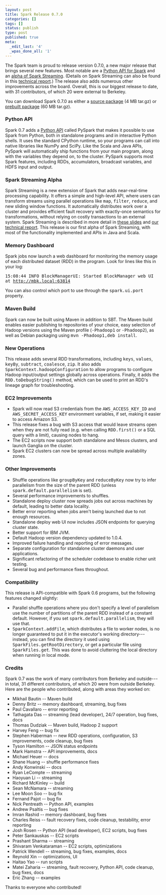 ```yaml
---
layout: post
title: Spark Release 0.7.0
categories: []
tags: []
status: publish
type: post
published: true
meta:
  _edit_last: '4'
  _wpas_done_all: '1'
---
```

The Spark team is proud to release version 0.7.0, a new major release that brings several new features. Most notable are a <a href="/docs/0.7.0/python-programming-guide.html">Python API for Spark</a> and an <a href="/docs/0.7.0/streaming-programming-guide.html">alpha of Spark Streaming</a>. (Details on Spark Streaming can also be found in this <a href="http://www.eecs.berkeley.edu/Pubs/TechRpts/2012/EECS-2012-259.pdf">technical report</a>.) The release also adds numerous other improvements across the board. Overall, this is our biggest release to date, with 31 contributors, of which 20 were external to Berkeley.

You can download Spark 0.7.0 as either a <a href="http://spark-project.org/download/spark-0.7.0-sources.tgz">source package</a> (4 MB tar.gz) or <a href="http://spark-project.org/download-spark-0.7.0-prebuilt-tgz">prebuilt package</a> (60 MB tar.gz).

<h3>Python API</h3>

Spark 0.7 adds a <a href="/docs/0.7.0/python-programming-guide.html">Python API</a> called PySpark that makes it possible to use Spark from Python, both in standalone programs and in interactive Python shells. It uses the standard CPython runtime, so your programs can call into native libraries like NumPy and SciPy. Like the Scala and Java APIs, PySpark will automatically ship functions from your main program, along with the variables they depend on, to the cluster. PySpark supports most Spark features, including RDDs, accumulators, broadcast variables, and HDFS input and output.

<h3>Spark Streaming Alpha</h3>

Spark Streaming is a new extension of Spark that adds near-real-time processing capability. It offers a simple and high-level API, where users can transform streams using parallel operations like <tt>map</tt>, <tt>filter</tt>, <tt>reduce</tt>, and new sliding window functions. It automatically distributes work over a cluster and provides efficient fault recovery with exactly-once semantics for transformations, without relying on costly transactions to an external system. Spark Streaming is described in more detail in <a href="/talks/strata_spark_streaming.ppt">these slides</a> and <a href="http://www.eecs.berkeley.edu/Pubs/TechRpts/2012/EECS-2012-259.pdf">our technical report</a>. This release is our first alpha of Spark Streaming, with most of the functionality implemented and APIs in Java and Scala.

<h3>Memory Dashboard</h3>

Spark jobs now launch a web dashboard for monitoring the memory usage of each distributed dataset (RDD) in the program. Look for lines like this in your log:

<tt>15:08:44 INFO BlockManagerUI: Started BlockManager web UI at http://mbk.local:63814</tt>

You can also control which port to use through the <tt>spark.ui.port</tt> property.

<h3>Maven Build</h3>

Spark can now be built using Maven in addition to SBT. The Maven build enables easier publishing to repositories of your choice, easy selection of Hadoop versions using the Maven profile (<tt>-Phadoop1</tt> or <tt>-Phadoop2</tt>), as well as Debian packaging using <tt>mvn -Phadoop1,deb install</tt>.

<h3>New Operations</h3>

This release adds several RDD transformations, including <tt>keys</tt>, <tt>values</tt>, <tt>keyBy</tt>, <tt>subtract</tt>, <tt>coalesce</tt>, <tt>zip</tt>. It also adds <tt>SparkContext.hadoopConfiguration</tt> to allow programs to configure Hadoop input/output settings globally across operations. Finally, it adds the <tt>RDD.toDebugString()</tt> method, which can be used to print an RDD's lineage graph for troubleshooting.

<h3>EC2 Improvements</h3>

<ul>
  <li>Spark will now read S3 credentials from the <tt>AWS_ACCESS_KEY_ID</tt> and <tt>AWS_SECRET_ACCESS_KEY</tt> environment variables, if set, making it easier to access Amazon S3.</li>
  <li>This release fixes a bug with S3 access that would leave streams open when they are not fully read (e.g. when calling <tt>RDD.first()</tt> or a SQL query with a limit), causing nodes to hang.</li>
  <li>The EC2 scripts now support both standalone and Mesos clusters, and launch Ganglia on the cluster.</li>
  <li>Spark EC2 clusters can now be spread across multiple availability zones.</li>
</ul>

<h3>Other Improvements</h3>

<ul>
  <li>Shuffle operations like <tt>groupByKey</tt> and <tt>reduceByKey</tt> now try to infer parallelism from the size of the parent RDD (unless <tt>spark.default.parallelism</tt> is set).</li>
  <li>Several performance improvements to shuffles.</li>
  <li>Standalone deploy cluster now spreads jobs out across machines by default, leading to better data locality.</li>
  <li>Better error reporting when jobs aren't being launched due to not enough resources.</li>
  <li>Standalone deploy web UI now includes JSON endpoints for querying cluster state.</li>
  <li>Better support for IBM JVM.</li>
  <li>Default Hadoop version dependency updated to 1.0.4.</li>
  <li>Improved failure handling and reporting of error messages.</li>
  <li>Separate configuration for standalone cluster daemons and user applications.</li>
  <li>Significant refactoring of the scheduler codebase to enable richer unit testing.</li>
  <li>Several bug and performance fixes throughout.</li>
</ul>

<h3>Compatibility</h3>

This release is API-compatible with Spark 0.6 programs, but the following features changed slightly:
<ul>
  <li>Parallel shuffle operations where you don't specify a level of parallelism use the number of partitions of the parent RDD instead of a constant default. However, if you set <tt>spark.default.parallelism</tt>, they will use that.</li>
  <li><tt>SparkContext.addFile</tt>, which distributes a file to worker nodes, is no longer guaranteed to put it in the executor's working directory---instead, you can find the directory it used using <tt>SparkFiles.getRootDirectory</tt>, or get a particular file using <tt>SparkFiles.get</tt>. This was done to avoid cluttering the local directory when running in local mode.</li>
</ul>

<h3>Credits</h3>

Spark 0.7 was the work of many contributors from Berkeley and outside---in total, 31 different contributors, of which 20 were from outside Berkeley. Here are the people who contributed, along with areas they worked on:

<ul>
  <li>Mikhail Bautin -- Maven build</li>
  <li>Denny Britz -- memory dashboard, streaming, bug fixes</li>
  <li>Paul Cavallaro -- error reporting</li>
  <li>Tathagata Das -- streaming (lead developer), 24/7 operation, bug fixes, docs</li>
  <li>Thomas Dudziak -- Maven build, Hadoop 2 support</li>
  <li>Harvey Feng -- bug fix</li>
  <li>Stephen Haberman -- new RDD operations, configuration, S3 improvements, code cleanup, bug fixes</li>
  <li>Tyson Hamilton -- JSON status endpoints</li>
  <li>Mark Hamstra -- API improvements, docs</li>
  <li>Michael Heuer -- docs</li>
  <li>Shane Huang -- shuffle performance fixes</li>
  <li>Andy Konwinski -- docs</li>
  <li>Ryan LeCompte -- streaming</li>
  <li>Haoyuan Li -- streaming</li>
  <li>Richard McKinley -- build</li>
  <li>Sean McNamara -- streaming</li>
  <li>Lee Moon Soo -- bug fix</li>
  <li>Fernand Pajot -- bug fix</li>
  <li>Nick Pentreath -- Python API, examples</li>
  <li>Andrew Psaltis -- bug fixes</li>
  <li>Imran Rashid -- memory dashboard, bug fixes</li>
  <li>Charles Reiss -- fault recovery fixes, code cleanup, testability, error reporting</li>
  <li>Josh Rosen -- Python API (lead developer), EC2 scripts, bug fixes</li>
  <li>Peter Sankauskas -- EC2 scripts</li>
  <li>Prashant Sharma -- streaming</li>
  <li>Shivaram Venkataraman -- EC2 scripts, optimizations</li>
  <li>Patrick Wendell -- streaming, bug fixes, examples, docs</li>
  <li>Reynold Xin -- optimizations, UI</li>
  <li>Haitao Yao -- run scripts</li>
  <li>Matei Zaharia -- streaming, fault recovery, Python API, code cleanup, bug fixes, docs</li>
  <li>Eric Zhang -- examples</li>
</ul>

Thanks to everyone who contributed!
